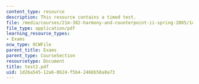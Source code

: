 ```yaml
---
content_type: resource
description: This resource contains a timed test.
file: /media/courses/21m-302-harmony-and-counterpoint-ii-spring-2005/1d26a54512a60b24f5b42466b58a8a73_test2.pdf
file_type: application/pdf
learning_resource_types:
- Exams
ocw_type: OCWFile
parent_title: Exams
parent_type: CourseSection
resourcetype: Document
title: test2.pdf
uid: 1d26a545-12a6-0b24-f5b4-2466b58a8a73
---
```

